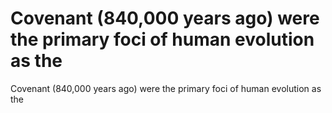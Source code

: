 # Covenant (840,000 years ago) were the primary foci of human evolution as the

Covenant (840,000 years ago) were the primary foci of human evolution as the